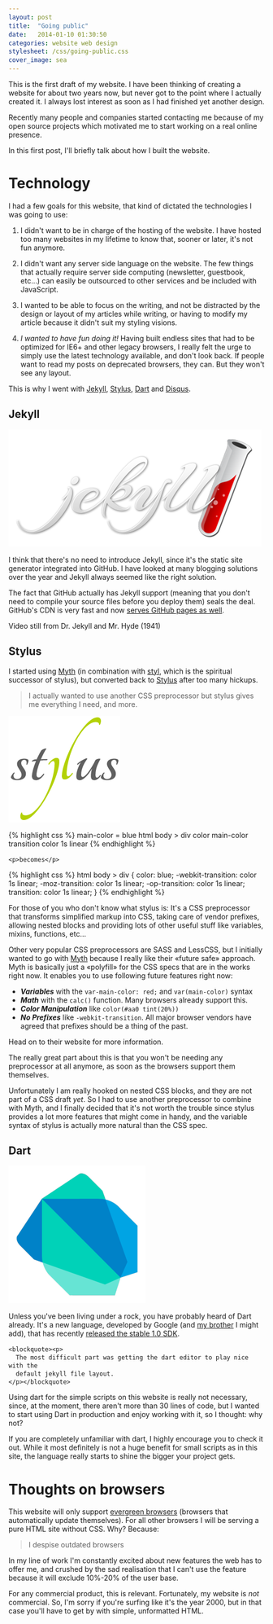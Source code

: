 ```yaml
---
layout: post
title:  "Going public"
date:   2014-01-10 01:30:50
categories: website web design
stylesheet: /css/going-public.css
cover_image: sea
---
```



This is the first draft of my website. I have been thinking of creating a
website for about two years now, but never got to the point where I actually
created it. I always lost interest as soon as I had finished yet another design.

Recently many people and companies started contacting me because of my open
source projects which motivated me to start working on a real online presence.

In this first post, I'll briefly talk about how I built the website.


Tech<wbr>nology
===============


I had a few goals for this website, that kind of dictated the technologies I
was going to use:

1. I didn't want to be in charge of the hosting of the website. I have hosted
too many websites in my lifetime to know that, sooner or later, it's not fun
anymore.

2. I didn't want any server side language on the website. The few things that
actually require server side computing (newsletter, guestbook, etc...) can easily
be outsourced to other services and be included with JavaScript.

3. I wanted to be able to focus on the writing, and not be distracted by the
design or layout of my articles while writing, or having to modify my article
because it didn't suit my styling visions.

4. *I wanted to have fun doing it!* Having built endless sites that had to be
optimized for IE6+ and other legacy browsers, I really felt the urge to simply
use the latest technology available, and don't look back. If people want to
read my posts on deprecated browsers, they can. But they won't see any layout.

This is why I went with [Jekyll][], [Stylus][], [Dart][] and [Disqus][].



<div class="dark jekyll backdrop">
  <h2>Jekyll</h2>

  <div class="side-by-side">
    <div class="side">
      <img src="/images/posts/logo-jekyll.png" alt="Jekyll logo">
    </div>
    <div class="side">
      <p>
        I think that there's no need to introduce Jekyll, since it's the static site
        generator integrated into GitHub. I have looked at many blogging solutions
        over the year and Jekyll always seemed like the right solution.
      </p>
      <p>
        The fact that GitHub actually has Jekyll support (meaning that you don't
        need to compile your source files before you deploy them) seals the deal.
        GitHub's CDN is very fast and now <a target="_blank" href="https://github.com/blog/1715-faster-more-awesome-github-pages">serves GitHub pages as well</a>.
      </p>
    </div>
  </div>
  <aside class="copyright">Video still from Dr. Jekyll and Mr. Hyde (1941)</aside>
</div>


Stylus
------

<div class="side-by-side">
  <div class="side">
    <p>
      I started using <a target="_blank" href="http://www.myth.io/">Myth</a>
      (in combination with <a target="_blank" href="https://github.com/visionmedia/styl">styl</a>,
      which is the spiritual successor of stylus), but converted back to <a target="_blank" href="http://learnboost.github.io/stylus/">Stylus</a>
      after too many hickups.
    </p>
    <blockquote><p>
      I actually wanted to use another CSS preprocessor but stylus gives me
      everything I need, and more.
    </p></blockquote>
  </div>
  <div class="side"><img src="/images/posts/logo-stylus.png" alt="Stylus logo"></div>
</div>

<div class="side-by-side">
  <div class="side">

{% highlight css %}
main-color = blue
html
  body
    > div
      color main-color
      transition color 1s linear
{% endhighlight %}

    <p>becomes</p>

{% highlight css %}
html body > div {
  color: blue;
  -webkit-transition: color 1s linear;
  -moz-transition: color 1s linear;
  -op-transition: color 1s linear;
  transition: color 1s linear;
}
{% endhighlight %}

  </div>
  <div class="side">
    <p>
      For those of you who don't know what stylus is: It's a CSS preprocessor
      that transforms simplified markup into CSS, taking care of vendor prefixes,
      allowing nested blocks and providing lots of other useful stuff like
      variables, mixins, functions, etc...
    </p>
    <p>
      Other very popular CSS preprocessors are SASS and LessCSS, but I initially
      wanted to go with <a target="_blank" href="http://www.myth.io/">Myth</a>
      because I really like their «future safe» approach.<br />
      Myth is basically just a «polyfill» for the CSS specs that are in the works
      right now. It enables you to use following future features right now:
    </p>
    <ul>
      <li><strong><em>Variables</em></strong> with the <code>var-main-color: red;</code> and <code>var(main-color)</code> syntax</li>
      <li><strong><em>Math</em></strong> with the <code>calc()</code> function. Many browsers already support this.</li>
      <li><strong><em>Color Manipulation</em></strong> like <code>color(#aa0 tint(20%))</code> </li>
      <li><strong><em>No Prefixes</em></strong> like <code>-webkit-transition</code>. All major browser vendors have agreed that prefixes should be a thing of the past.</li>
    </ul>
    <p>
      Head on to their website for more information.
    </p>
  </div>
</div>

<p>
  The really great part about this is that you won't be needing any preprocessor
  at all anymore, as soon as the browsers support them themselves.
</p>
<p>
  Unfortunately I am really hooked on nested CSS blocks, and they are not part
  of a CSS draft <em>yet</em>. So I had to use another preprocessor to combine
  with Myth, and I finally decided that it's not worth the trouble since stylus
  provides a lot more features that might come in handy, and the variable syntax
  of stylus is actually more natural than the CSS spec.
</p>




Dart
----


<div class="side-by-side">
  <div class="side">
    <img class="left" src="/images/posts/logo-dart.png" alt="Dart logo">
  </div>
  <div class="side">
    <p>
      Unless you've been living under a rock, you have probably heard of Dart
      already. It's a new language, developed by Google (and
      <a target="_blank" href="https://www.dartlang.org/authors/florian-loitsch.html">my brother</a> I might add),
      that has recently
      <a target="_blank" href="http://news.dartlang.org/2013/11/dart-10-stable-sdk-for-structured-web.html">released
      the stable 1.0 SDK</a>.
    </p>

    <blockquote><p>
      The most difficult part was getting the dart editor to play nice with the
      default jekyll file layout.
    </p></blockquote>

  </div>
</div>


Using dart for the simple scripts on this website is really not necessary,
since, at the moment, there aren't more than 30 lines of code, but I wanted to
start using Dart in production and enjoy working with it, so I thought: why not?

If you are completely unfamiliar with dart, I highly encourage you to check it
out. While it most definitely is not a huge benefit for small scripts as in this
site, the language really starts to shine the bigger your project gets.



<h1>Thoughts on browsers</h1>


<p>
  This website will only support <a target="_blank" href="http://tomdale.net/2013/05/evergreen-browsers/">evergreen browsers</a>
  (browsers that automatically update themselves). For all other browsers I will
  be serving a pure HTML site without CSS. Why? Because: 
</p>

<blockquote><p>
  I despise outdated browsers
</p></blockquote>

<p>
  In my line of work I'm constantly excited about new features the web has to offer
  me, and crushed by the sad realisation that I can't use the feature because it
  will exclude 10%-20% of the user base.
</p>

<p>
  For any commercial product, this is relevant. Fortunately, my website is <em>not</em>
  commercial. So, I'm sorry if you're surfing like it's the year 2000, but in that
  case you'll have to get by with simple, unformatted HTML.
</p>



[styl]: https://github.com/visionmedia/styl
[jekyll]: http://jekyllrb.com/
[stylus]: http://learnboost.github.io/stylus/
[disqus]: http://disqus.com/
[dart]: https://www.dartlang.org/
